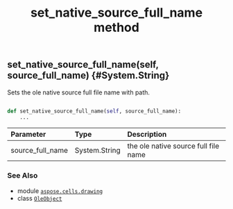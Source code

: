 ﻿---
title: set_native_source_full_name method
second_title: Aspose.Cells for Python via .NET API References
description: 
type: docs
weight: 240
url: /aspose.cells.drawing/oleobject/set_native_source_full_name/
is_root: false
---

## set_native_source_full_name(self, source_full_name) {#System.String}

Sets the ole native source full file name with path.



```python

def set_native_source_full_name(self, source_full_name):
    ...
```


| Parameter | Type | Description |
| :- | :- | :- |
| source_full_name | System.String | the ole native source full file name |



### See Also
* module [`aspose.cells.drawing`](../../)
* class [`OleObject`](/cells/python-net/aspose.cells.drawing/oleobject)
